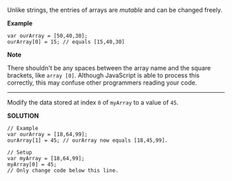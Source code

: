 Unlike strings, the entries of arrays are *mutable* and can be changed freely.

**Example**
```
var ourArray = [50,40,30];
ourArray[0] = 15; // equals [15,40,30]
```

**Note**

There shouldn't be any spaces between the array name and the square brackets, like `array [0]`. Although JavaScript is able to process this correctly, this may confuse other programmers reading your code.

---

Modify the data stored at index `0` of `myArray` to a value of `45`.

**SOLUTION**

```
// Example
var ourArray = [18,64,99];
ourArray[1] = 45; // ourArray now equals [18,45,99].

// Setup
var myArray = [18,64,99];
myArray[0] = 45;
// Only change code below this line.
```
